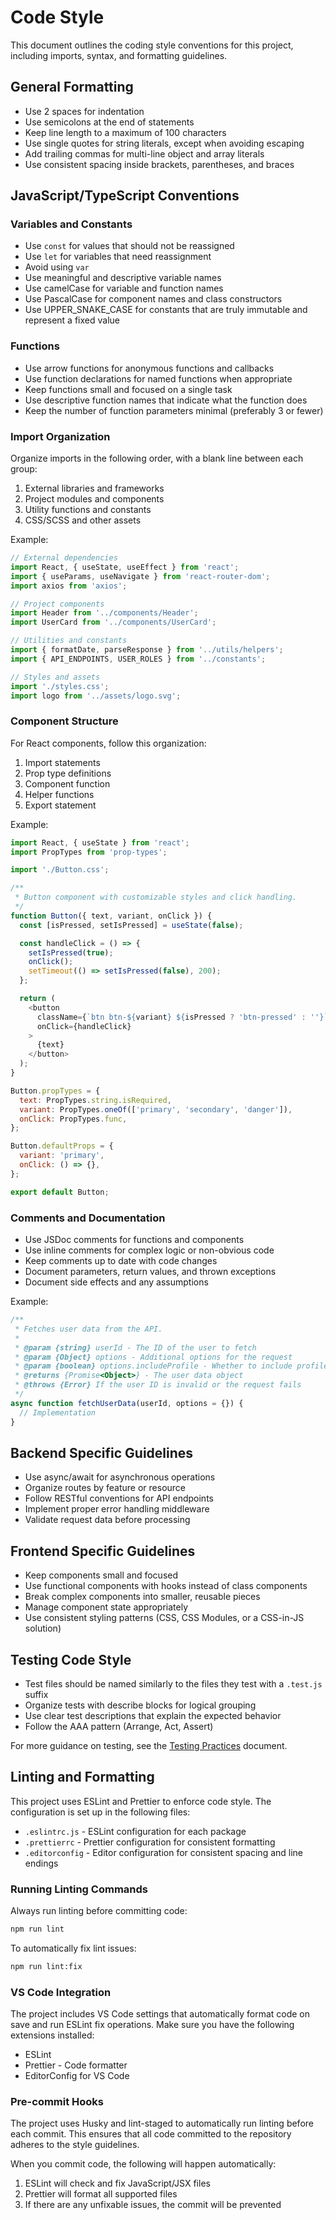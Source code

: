 # Code Style

This document outlines the coding style conventions for this project, including imports, syntax, and formatting guidelines.

## General Formatting

- Use 2 spaces for indentation
- Use semicolons at the end of statements
- Keep line length to a maximum of 100 characters
- Use single quotes for string literals, except when avoiding escaping
- Add trailing commas for multi-line object and array literals
- Use consistent spacing inside brackets, parentheses, and braces

## JavaScript/TypeScript Conventions

### Variables and Constants

- Use `const` for values that should not be reassigned
- Use `let` for variables that need reassignment
- Avoid using `var`
- Use meaningful and descriptive variable names
- Use camelCase for variable and function names
- Use PascalCase for component names and class constructors
- Use UPPER_SNAKE_CASE for constants that are truly immutable and represent a fixed value

### Functions

- Use arrow functions for anonymous functions and callbacks
- Use function declarations for named functions when appropriate
- Keep functions small and focused on a single task
- Use descriptive function names that indicate what the function does
- Keep the number of function parameters minimal (preferably 3 or fewer)

### Import Organization

Organize imports in the following order, with a blank line between each group:

1. External libraries and frameworks
2. Project modules and components
3. Utility functions and constants
4. CSS/SCSS and other assets

Example:

```javascript
// External dependencies
import React, { useState, useEffect } from 'react';
import { useParams, useNavigate } from 'react-router-dom';
import axios from 'axios';

// Project components
import Header from '../components/Header';
import UserCard from '../components/UserCard';

// Utilities and constants
import { formatDate, parseResponse } from '../utils/helpers';
import { API_ENDPOINTS, USER_ROLES } from '../constants';

// Styles and assets
import './styles.css';
import logo from '../assets/logo.svg';
```

### Component Structure

For React components, follow this organization:

1. Import statements
2. Prop type definitions
3. Component function
4. Helper functions
5. Export statement

Example:

```javascript
import React, { useState } from 'react';
import PropTypes from 'prop-types';

import './Button.css';

/**
 * Button component with customizable styles and click handling.
 */
function Button({ text, variant, onClick }) {
  const [isPressed, setIsPressed] = useState(false);

  const handleClick = () => {
    setIsPressed(true);
    onClick();
    setTimeout(() => setIsPressed(false), 200);
  };

  return (
    <button
      className={`btn btn-${variant} ${isPressed ? 'btn-pressed' : ''}`}
      onClick={handleClick}
    >
      {text}
    </button>
  );
}

Button.propTypes = {
  text: PropTypes.string.isRequired,
  variant: PropTypes.oneOf(['primary', 'secondary', 'danger']),
  onClick: PropTypes.func,
};

Button.defaultProps = {
  variant: 'primary',
  onClick: () => {},
};

export default Button;
```

### Comments and Documentation

- Use JSDoc comments for functions and components
- Use inline comments for complex logic or non-obvious code
- Keep comments up to date with code changes
- Document parameters, return values, and thrown exceptions
- Document side effects and any assumptions

Example:

```javascript
/**
 * Fetches user data from the API.
 *
 * @param {string} userId - The ID of the user to fetch
 * @param {Object} options - Additional options for the request
 * @param {boolean} options.includeProfile - Whether to include profile data
 * @returns {Promise<Object>} - The user data object
 * @throws {Error} If the user ID is invalid or the request fails
 */
async function fetchUserData(userId, options = {}) {
  // Implementation
}
```

## Backend Specific Guidelines

- Use async/await for asynchronous operations
- Organize routes by feature or resource
- Follow RESTful conventions for API endpoints
- Implement proper error handling middleware
- Validate request data before processing

## Frontend Specific Guidelines

- Keep components small and focused
- Use functional components with hooks instead of class components
- Break complex components into smaller, reusable pieces
- Manage component state appropriately
- Use consistent styling patterns (CSS, CSS Modules, or a CSS-in-JS solution)

## Testing Code Style

- Test files should be named similarly to the files they test with a `.test.js` suffix
- Organize tests with describe blocks for logical grouping
- Use clear test descriptions that explain the expected behavior
- Follow the AAA pattern (Arrange, Act, Assert)

For more guidance on testing, see the [Testing Practices](./testing-practices.md) document.

## Linting and Formatting

This project uses ESLint and Prettier to enforce code style. The configuration is set up in the following files:

- `.eslintrc.js` - ESLint configuration for each package
- `.prettierrc` - Prettier configuration for consistent formatting
- `.editorconfig` - Editor configuration for consistent spacing and line endings

### Running Linting Commands

Always run linting before committing code:

```bash
npm run lint
```

To automatically fix lint issues:

```bash
npm run lint:fix
```

### VS Code Integration

The project includes VS Code settings that automatically format code on save and run ESLint fix operations. Make sure you have the following extensions installed:

- ESLint
- Prettier - Code formatter
- EditorConfig for VS Code

### Pre-commit Hooks

The project uses Husky and lint-staged to automatically run linting before each commit. This ensures that all code committed to the repository adheres to the style guidelines.

When you commit code, the following will happen automatically:

1. ESLint will check and fix JavaScript/JSX files
2. Prettier will format all supported files
3. If there are any unfixable issues, the commit will be prevented
